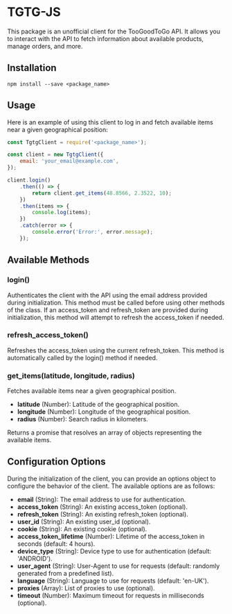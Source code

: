 # TGTG-JS

This package is an unofficial client for the TooGoodToGo API. It allows you to interact with the API to fetch
information about available products, manage orders, and more.

## Installation

```
npm install --save <package_name>
```

## Usage

Here is an example of using this client to log in and fetch available items near a given geographical position:

```javascript
const TgtgClient = require('<package_name>');

const client = new TgtgClient({
    email: 'your_email@example.com',
});

client.login()
    .then(() => {
        return client.get_items(48.8566, 2.3522, 10);
    })
    .then(items => {
        console.log(items);
    })
    .catch(error => {
        console.error('Error:', error.message);
    });
```

## Available Methods

### login()

Authenticates the client with the API using the email address provided during initialization. This method must be called
before using other methods of the class. If an access_token and refresh_token are provided during initialization, this
method will attempt to refresh the access_token if needed.

### refresh_access_token()

Refreshes the access_token using the current refresh_token. This method is automatically called by the login() method if
needed.

### get_items(latitude, longitude, radius)

Fetches available items near a given geographical position.
<ul>
    <li><strong>latitude</strong> (Number): Latitude of the geographical position.</li>
    <li><strong>longitude</strong> (Number): Longitude of the geographical position.</li>
    <li><strong>radius</strong> (Number): Search radius in kilometers.</li>
</ul>

Returns a promise that resolves an array of objects representing the available items.

## Configuration Options
During the initialization of the client, you can provide an options object to configure the behavior of the client. The available options are as follows:
<ul>
    <li><strong>email</strong> (String): The email address to use for authentication.</li>
    <li><strong>access_token</strong> (String): An existing access_token (optional).</li>
    <li><strong>refresh_token</strong> (String): An existing refresh_token (optional).</li>
    <li><strong>user_id</strong> (String): An existing user_id (optional).</li>
    <li><strong>cookie</strong> (String): An existing cookie (optional).</li>
    <li><strong>access_token_lifetime</strong> (Number): Lifetime of the access_token in seconds (default: 4 hours).</li>
    <li><strong>device_type</strong> (String): Device type to use for authentication (default: 'ANDROID').</li>
    <li><strong>user_agent</strong> (String): User-Agent to use for requests (default: randomly generated from a predefined list).</li>
    <li><strong>language</strong> (String): Language to use for requests (default: 'en-UK').</li>
    <li><strong>proxies</strong> (Array): List of proxies to use (optional).</li>
    <li><strong>timeout</strong> (Number): Maximum timeout for requests in milliseconds (optional).</li>
</ul>